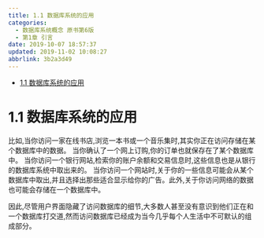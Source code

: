 ```yaml
---
title: 1.1 数据库系统的应用
categories: 
  - 数据库系统概念 原书第6版
  - 第1章 引言
date: 2019-10-07 18:57:37
updated: 2019-11-02 10:08:27
abbrlink: 3b2a3d49
---
```

- [1.1 数据库系统的应用](/ReadingNotes/3b2a3d49/#1-1-数据库系统的应用)

<!--more-->
<script src="https://cdn.bootcss.com/jquery/3.4.0/jquery.slim.min.js"></script>
<script>$(document).ready(function () {$(".post-body > ul:nth-child(1)").hide();});</script>

<!--end-->
<!--SSTStart-->
# 1.1 数据库系统的应用 #
比如,当你访问一家在线书店,浏览一本书或一个音乐集时,其实你正在访问存储在某个数据库中的数据。
当你确认了一个网上订购,你的订单也就保存在了某个数据库中。
当你访问一个银行网站,检索你的账户余额和交易信息时,这些信息也是从银行的数据库系统中取出来的。
当你访问一个网站时,关于你的一些信息可能会从某个数据库中取出,并且选择出那些适合显示给你的广告。此外,关于你访问网络的数据也可能会存储在一个数据库中。

因此,尽管用户界面隐藏了访问数据库的细节,大多数人甚至没有意识到他们正在和一个数据库打交道,然而访问数据库已经成为当今几乎每个人生活中不可默认的组成部分。
<!--SSTStop-->

